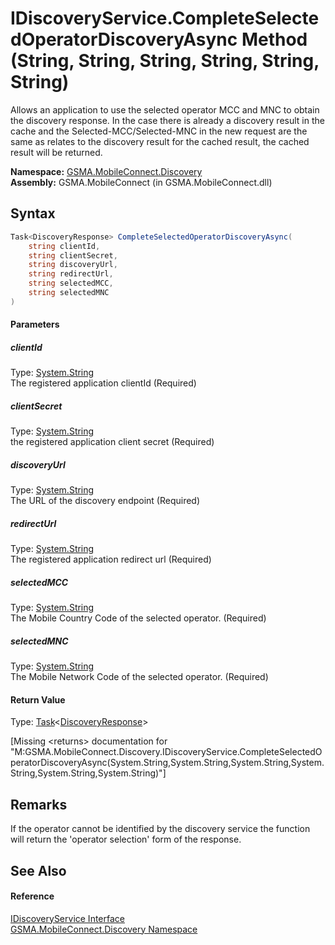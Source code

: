 IDiscoveryService.CompleteSelectedOperatorDiscoveryAsync Method (String, String, String, String, String, String)
================================================================================================================
Allows an application to use the selected operator MCC and MNC to obtain the discovery response. In the case there is already a discovery result in the cache and the Selected-MCC/Selected-MNC in the new request are the same as relates to the discovery result for the cached result, the cached result will be returned.

**Namespace:** [GSMA.MobileConnect.Discovery][1]  
**Assembly:** GSMA.MobileConnect (in GSMA.MobileConnect.dll)

Syntax
------

```csharp
Task<DiscoveryResponse> CompleteSelectedOperatorDiscoveryAsync(
	string clientId,
	string clientSecret,
	string discoveryUrl,
	string redirectUrl,
	string selectedMCC,
	string selectedMNC
)
```

#### Parameters

##### *clientId*
Type: [System.String][2]  
The registered application clientId (Required)

##### *clientSecret*
Type: [System.String][2]  
the registered application client secret (Required)

##### *discoveryUrl*
Type: [System.String][2]  
The URL of the discovery endpoint (Required)

##### *redirectUrl*
Type: [System.String][2]  
The registered application redirect url (Required)

##### *selectedMCC*
Type: [System.String][2]  
The Mobile Country Code of the selected operator. (Required)

##### *selectedMNC*
Type: [System.String][2]  
The Mobile Network Code of the selected operator. (Required)

#### Return Value
Type: [Task][3]&lt;[DiscoveryResponse][4]>  

[Missing &lt;returns> documentation for "M:GSMA.MobileConnect.Discovery.IDiscoveryService.CompleteSelectedOperatorDiscoveryAsync(System.String,System.String,System.String,System.String,System.String,System.String)"]


Remarks
-------
 If the operator cannot be identified by the discovery service the function will return the 'operator selection' form of the response. 

See Also
--------

#### Reference
[IDiscoveryService Interface][5]  
[GSMA.MobileConnect.Discovery Namespace][1]  

[1]: ../README.md
[2]: http://msdn.microsoft.com/en-us/library/s1wwdcbf
[3]: http://msdn.microsoft.com/en-us/library/dd321424
[4]: ../DiscoveryResponse/README.md
[5]: README.md
[6]: ../../_icons/Help.png